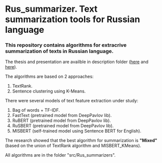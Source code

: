 # Rus_summarizer. Text summarization tools for Russian language
### This repository contains algorithms for extracrive summarization of texts in Russian language.

The thesis and presentation are availble in description folder ([here](https://github.com/Nikis14/Rus_summarizer/blob/master/description/Diploma_Paper.pdf) and [here](https://github.com/Nikis14/Rus_summarizer/blob/master/description/Presentation.pdf)).

The algorithms are based on 2 approaches:
1) TextRank.
2) Sentence clustering using K-Means.

There were several models of text feature extraction under study:
1) Bag of words + TF-IDF.
2) FastText (pretrained model from DeepPavlov lib).
3) RuBERT (pretrained model from DeepPavlov lib).
4) RuSBERT (pretrained model from DeepPavlov lib).
5) MlSBERT (self-trained model using Sentence BERT for English).

The research showed that the best algorithm for summarization is <b>"Mixed"</b> (based on the union of TextRank algorithm and MlSBERT_KMeans).

All algorithms are in the folder "src/Rus_summarizers".
